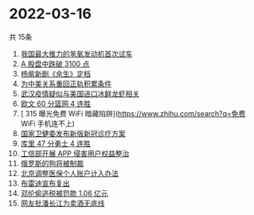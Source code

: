 # 2022-03-16
  共 15条

  <!-- BEGIN -->
  <!-- 最后更新时间:Wed Mar 16 2022 05:11:14 GMT+0000 (Coordinated Universal Time) -->
  1. [我国最大推力的氢氧发动机首次试车](https://www.zhihu.com/search?q=氢氧发动机)
1. [A 股盘中跌破 3100 点](https://www.zhihu.com/search?q=A股)
1. [杨紫新剧《余生》定档](https://www.zhihu.com/search?q=余生定档)
1. [为中美关系重回正轨积累条件](https://www.zhihu.com/search?q=中美关系)
1. [武汉疫情疑似与美国进口冰鲜龙虾相关](https://www.zhihu.com/search?q=武汉疫情)
1. [欧文 60 分篮网 4 连胜](https://www.zhihu.com/search?q=篮网)
1. [ 315 曝光免费 WiFi 暗藏陷阱](https://www.zhihu.com/search?q=免费 WiFi 手机连不上)
1. [国家卫健委发布新版新冠诊疗方案](https://www.zhihu.com/search?q=新版新冠诊疗方案)
1. [库里 47 分勇士 4 连胜](https://www.zhihu.com/search?q=勇士)
1. [工信部开展 APP 侵害用户权益整治](https://www.zhihu.com/search?q=侵害用户权益整治)
1. [俄罗斯的狗将被制裁](https://www.zhihu.com/search?q=俄罗斯的狗)
1. [北京调整医保个人账户计入办法](https://www.zhihu.com/search?q=北京医保)
1. [布雷迪宣布复出](https://www.zhihu.com/search?q=布雷迪)
1. [邓伦偷逃税被罚款 1.06 亿元](https://www.zhihu.com/search?q=邓伦偷逃税被查)
1. [网友批潘长江为卖酒无底线](https://www.zhihu.com/search?q=潘长江卖酒)
  <!-- END -->
  
